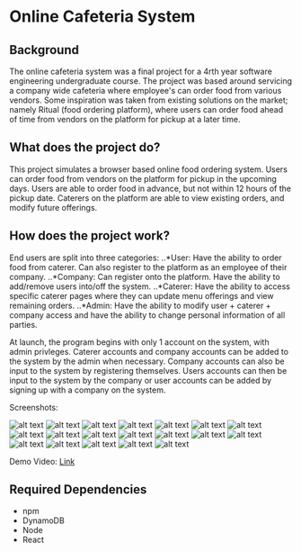 # Online Cafeteria System

## Background
  The online cafeteria system was a final project for a 4rth year software engineering undergraduate course. The project was based around servicing a company wide cafeteria where employee's can order food from various vendors. Some inspiration was taken from existing solutions on the market; namely Ritual (food ordering platform), where users can order food ahead of time from vendors on the platform for pickup at a later time.

## What does the project do?
  This project simulates a browser based online food ordering system. Users can order food from vendors on the platform for pickup in the upcoming days. Users are able to order food in advance, but not within 12 hours of the pickup date. Caterers on the platform are able to view existing orders, and modify future offerings.
   
 ## How does the project work?
 
  End users are split into three categories: 
    ..*User: Have the ability to order food from caterer. Can also register to the platform as an employee of their company.
    ..*Company: Can register onto the platform. Have the ability to add/remove users into/off the system.
    ..*Caterer: Have the ability to access specific caterer pages where they can update menu offerings and view remaining orders.
    ..*Admin: Have the ability to modify user + caterer + company access and have the ability to change personal information of all parties.
  
  At launch, the program begins with only 1 account on the system, with admin privleges. Caterer accounts and company accounts can be added to the system by the admin when necessary. Company accounts can also be input to the system by registering themselves. Users accounts can then be input to the system by the company or user accounts can be added by signing up with a company on the system.
  
  Screenshots:
  
  ![alt text](https://raw.githubusercontent.com/Kalp-S/OnlineCafeSystem/master/Demo%20Pictures/AddEmployeeInvalidCompany.png "AddEmployeeImvalidCompany")
  ![alt text](https://raw.githubusercontent.com/Kalp-S/OnlineCafeSystem/master/Demo%20Pictures/AddFood.png "AddFood")
  ![alt text](https://raw.githubusercontent.com/Kalp-S/OnlineCafeSystem/master/Demo%20Pictures/AddPerson1.png "AddPerson1")
  ![alt text](https://raw.githubusercontent.com/Kalp-S/OnlineCafeSystem/master/Demo%20Pictures/AddPerson2.png "AddPerson2")
  ![alt text](https://raw.githubusercontent.com/Kalp-S/OnlineCafeSystem/master/Demo%20Pictures/CatererLoginPage.png "CatererLoginPage")
  ![alt text](https://raw.githubusercontent.com/Kalp-S/OnlineCafeSystem/master/Demo%20Pictures/CompanyLoginPage.png "AddEmployeeImvalidCompany")
  ![alt text](https://raw.githubusercontent.com/Kalp-S/OnlineCafeSystem/master/Demo%20Pictures/CompanyLoginPageUpdated.png "AddEmployeeImvalidCompany")
  ![alt text](https://raw.githubusercontent.com/Kalp-S/OnlineCafeSystem/master/Demo%20Pictures/CompanyLoginPageUpdated2.png "AddEmployeeImvalidCompany")
  ![alt text](https://raw.githubusercontent.com/Kalp-S/OnlineCafeSystem/master/Demo%20Pictures/DeleteEmployee.png "DeleteEmployee")
  ![alt text](https://raw.githubusercontent.com/Kalp-S/OnlineCafeSystem/master/Demo%20Pictures/InvalidLoginCaterer.png "InvalidLoginCaterer ")
  ![alt text](https://raw.githubusercontent.com/Kalp-S/OnlineCafeSystem/master/Demo%20Pictures/InvalidLoginCompany.png "InvalidLoginCompany")
  ![alt text](https://raw.githubusercontent.com/Kalp-S/OnlineCafeSystem/master/Demo%20Pictures/LoginPage.png "LoginPage")
  ![alt text](https://raw.githubusercontent.com/Kalp-S/OnlineCafeSystem/master/Demo%20Pictures/UserDeleteItemSuccess.png "UserDeleteItemSuccess")
  ![alt text](https://raw.githubusercontent.com/Kalp-S/OnlineCafeSystem/master/Demo%20Pictures/UserDeleteItemSuccessUpdate.png "UserDeleteItemSuccessUpdate")
  ![alt text](https://raw.githubusercontent.com/Kalp-S/OnlineCafeSystem/master/Demo%20Pictures/UserDeleteOrderFail.png "UserDeleteOrderFail")
  ![alt text](https://raw.githubusercontent.com/Kalp-S/OnlineCafeSystem/master/Demo%20Pictures/UserPlaceOrder.png "UserPlaceOrder")
  ![alt text](https://raw.githubusercontent.com/Kalp-S/OnlineCafeSystem/master/Demo%20Pictures/UserSettings.png "UserSettings")
  ![alt text](https://raw.githubusercontent.com/Kalp-S/OnlineCafeSystem/master/Demo%20Pictures/UserViewOrder.png "UserViewOrder")
  ![alt text](https://raw.githubusercontent.com/Kalp-S/OnlineCafeSystem/master/Demo%20Pictures/AddEmployeeInvalidCompany.png "AddEmployeeInvalidCompany")
  
  Demo Video: [Link](https://drive.google.com/file/d/1aB6g_3Au31SJBCjUM7RhuS4FLITSGOQ3/view?usp=sharing)
  
## Required Dependencies
 - npm
 - DynamoDB
 - Node
 - React

